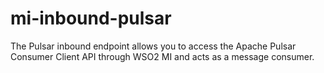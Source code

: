 # mi-inbound-pulsar
The Pulsar inbound endpoint allows you to access the Apache Pulsar Consumer Client API through WSO2 MI and acts as a message consumer.
